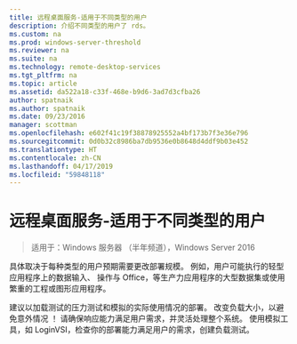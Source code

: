```yaml
---
title: 远程桌面服务-适用于不同类型的用户
description: 介绍不同类型的用户了 rds。
ms.custom: na
ms.prod: windows-server-threshold
ms.reviewer: na
ms.suite: na
ms.technology: remote-desktop-services
ms.tgt_pltfrm: na
ms.topic: article
ms.assetid: da522a18-c33f-468e-b9d6-3ad7d3cfba26
author: spatnaik
ms.author: spatnaik
ms.date: 09/23/2016
manager: scottman
ms.openlocfilehash: e602f41c19f38878925552a4bf173b7f3e36e796
ms.sourcegitcommit: 0d0b32c8986ba7db9536e0b8648d4ddf9b03e452
ms.translationtype: HT
ms.contentlocale: zh-CN
ms.lasthandoff: 04/17/2019
ms.locfileid: "59848118"
---
```

# <a name="remote-desktop-services---cater-to-different-kinds-of-users"></a>远程桌面服务-适用于不同类型的用户

>适用于：Windows 服务器 （半年频道），Windows Server 2016

具体取决于每种类型的用户预期需要更改部署规模。
例如，用户可能执行的轻型应用程序上的数据输入、 操作与 Office，等生产力应用程序的大型数据集或使用繁重的工程或图形应用程序。

建议以加载测试的压力测试和模拟的实际使用情况的部署。 改变负载大小，以避免意外情况 ！ 请确保响应能力满足用户需求，并灵活处理整个系统。 使用模拟工具，如 LoginVSI，检查你的部署能力满足用户的需求，创建负载测试。 
